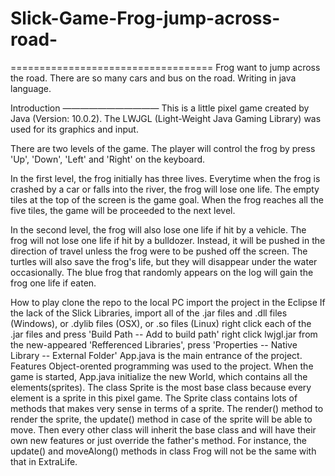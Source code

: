 # Slick-Game-Frog-jump-across-road-
===================================
Frog want to jump across the road. There are so many cars and bus on the road. Writing in java language.

Introduction
———————————
This is a little pixel game created by Java (Version: 10.0.2). The LWJGL (Light-Weight Java Gaming Library) was used for its graphics and input.

There are two levels of the game. The player will control the frog by press 'Up', 'Down', 'Left' and 'Right' on the keyboard.

In the first level, the frog initially has three lives. Everytime when the frog is crashed by a car or falls into the river, the frog will lose one life. The empty tiles at the top of the screen is the game goal. When the frog reaches all the five tiles, the game will be proceeded to the next level.

In the second level, the frog will also lose one life if hit by a vehicle. The frog will not lose one life if hit by a bulldozer. Instead, it will be pushed in the direction of travel unless the frog were to be pushed off the screen. The turtles will also save the frog's life, but they will disappear under the water occasionally. The blue frog that randomly appears on the log will gain the frog one life if eaten.

How to play
clone the repo to the local PC
import the project in the Eclipse
If the lack of the Slick Libraries, import all of the .jar files and .dll files (Windows), or .dylib files (OSX), or .so files (Linux)
right click each of the .jar files and press 'Build Path -- Add to build path'
right click lwjgl.jar from the new-appeared 'Refferenced Libraries', press 'Properties -- Native Library -- External Folder'
App.java is the main entrance of the project.
Features
Object-orented programming was used to the project. When the game is started, App.java initialize the new World, which contains all the elements(sprites). The class Sprite is the most base class because every element is a sprite in this pixel game. The Sprite class contains lots of methods that makes very sense in terms of a sprite. The render() method to render the sprite, the update() method in case of the sprite will be able to move. Then every other class will inherit the base class and will have their own new features or just override the father's method. For instance, the update() and moveAlong() methods in class Frog will not be the same with that in ExtraLife.

